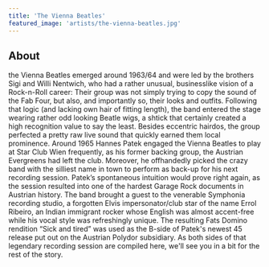```yaml
---
title: 'The Vienna Beatles'
featured_image: 'artists/the-vienna-beatles.jpg'
---
```


## About

 the Vienna Beatles emerged around 1963/64 and were led by the brothers Sigi and Willi Nentwich, who had a rather unusual, businesslike vision of a Rock-n-Roll career: Their group was not simply trying to copy the sound of the Fab Four, but also, and importantly so, their looks and outfits. Following that logic (and lacking own hair of fitting length), the band entered the stage wearing rather odd looking Beatle wigs, a shtick that certainly created a high recognition value to say the least. Besides eccentric hairdos, the group perfected a pretty raw live sound that quickly earned them local prominence. Around 1965 Hannes Patek engaged the Vienna Beatles to play at Star Club Wien frequently, as his former backing group, the Austrian Evergreens had left the club. Moreover, he offhandedly picked the crazy band with the silliest name in town to perform as back-up for his next recording session. Patek’s spontaneous intuition would prove right again, as the session resulted into one of the hardest Garage Rock documents in Austrian history. The band brought a guest to the venerable Symphonia recording studio, a forgotten Elvis impersonator/club star of the name Errol Ribeiro, an Indian immigrant rocker whose English was almost accent-free while his vocal style was refreshingly unique. The resulting Fats Domino rendition “Sick and tired” was used as the B-side of Patek's newest 45 release put out on the Austrian Polydor subsidiary. As both sides of that legendary recording session are compiled here, we'll see you in a bit for the rest of the story.
